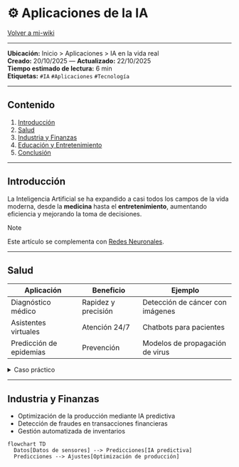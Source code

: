 # ⚙️ Aplicaciones de la IA
[ Volver a mi-wiki](mi-wiki.md)

---

**Ubicación:** Inicio > Aplicaciones > IA en la vida real  
 **Creado:** 20/10/2025 —  **Actualizado:** 22/10/2025  
 **Tiempo estimado de lectura:** 6 min  
 **Etiquetas:** `#IA` `#Aplicaciones` `#Tecnología`

---

## Contenido
1. [Introducción](#introducción)  
2. [Salud](#salud)  
3. [Industria y Finanzas](#industria-y-finanzas)  
4. [Educación y Entretenimiento](#educación-y-entretenimiento)  
5. [Conclusión](#conclusión)

---

## Introducción

La Inteligencia Artificial se ha expandido a casi todos los campos de la vida moderna, desde la **medicina** hasta el **entretenimiento**, aumentando eficiencia y mejorando la toma de decisiones.

> [!NOTE]
> Este artículo se complementa con [Redes Neuronales](articulo-3.md).

---

## Salud

|  Aplicación |  Beneficio |  Ejemplo |
|---------------|-------------|------------|
| Diagnóstico médico | Rapidez y precisión | Detección de cáncer con imágenes |
| Asistentes virtuales | Atención 24/7 | Chatbots para pacientes |
| Predicción de epidemias | Prevención | Modelos de propagación de virus |

<details>
<summary> Caso práctico</summary>
Un hospital utiliza IA para analizar radiografías y detectar neumonía en segundos, reduciendo errores humanos.
</details>

---

##  Industria y Finanzas

- Optimización de la producción mediante IA predictiva  
- Detección de fraudes en transacciones financieras  
- Gestión automatizada de inventarios  

```mermaid
flowchart TD
  Datos[Datos de sensores] --> Predicciones[IA predictiva]
  Predicciones --> Ajustes[Optimización de producción]

